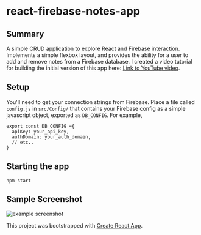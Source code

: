# react-firebase-notes-app
## Summary
A simple CRUD application to explore React and Firebase interaction. Implements a simple flexbox layout, and provides the ability for a user to add and remove notes from a Firebase database. I created a video tutorial for building the initial version of this app here: [Link to YouTube video](https://youtu.be/-RtJroTMDf4).

## Setup
You'll need to get your connection strings from Firebase. Place a file called `config.js` in `src/Config/` that contains your Firebase config as a simple javascript object, exported as `DB_CONFIG`. For example,

```
export const DB_CONFIG ={
  apiKey: your_api_key,
  authDomain: your_auth_domain,
  // etc..
}
```

## Starting the app
`npm start`

## Sample Screenshot

![example screenshot](https://github.com/wesdoyle/react-firebase-notes-app/blob/master/src/app.JPG)



This project was bootstrapped with [Create React App](https://github.com/facebookincubator/create-react-app).
